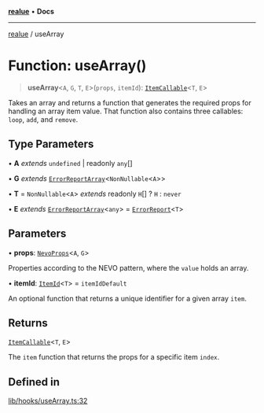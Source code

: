 [**realue**](../README.md) • **Docs**

***

[realue](../README.md) / useArray

# Function: useArray()

> **useArray**\<`A`, `G`, `T`, `E`\>(`props`, `itemId`): [`ItemCallable`](../interfaces/ItemCallable.md)\<`T`, `E`\>

Takes an array and returns a function that generates the required props for handling an array item value.
That function also contains three callables: `loop`, `add`, and `remove`.

## Type Parameters

• **A** *extends* `undefined` \| readonly `any`[]

• **G** *extends* [`ErrorReportArray`](../type-aliases/ErrorReportArray.md)\<`NonNullable`\<`A`\>\>

• **T** = `NonNullable`\<`A`\> *extends* readonly `H`[] ? `H` : `never`

• **E** *extends* [`ErrorReportArray`](../type-aliases/ErrorReportArray.md)\<`any`\> = [`ErrorReport`](../type-aliases/ErrorReport.md)\<`T`\>

## Parameters

• **props**: [`NevoProps`](../type-aliases/NevoProps.md)\<`A`, `G`\>

Properties according to the NEVO pattern, where the `value` holds an array.

• **itemId**: [`ItemId`](../type-aliases/ItemId.md)\<`T`\> = `itemIdDefault`

An optional function that returns a unique identifier for a given array `item`.

## Returns

[`ItemCallable`](../interfaces/ItemCallable.md)\<`T`, `E`\>

The `item` function that returns the props for a specific item `index`.

## Defined in

[lib/hooks/useArray.ts:32](https://github.com/nevoland/realue/blob/bda2c81a122722d2211255b398b35c625b1e6a1c/lib/hooks/useArray.ts#L32)
